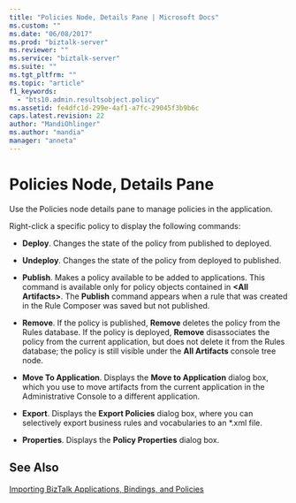 ```yaml
---
title: "Policies Node, Details Pane | Microsoft Docs"
ms.custom: ""
ms.date: "06/08/2017"
ms.prod: "biztalk-server"
ms.reviewer: ""
ms.service: "biztalk-server"
ms.suite: ""
ms.tgt_pltfrm: ""
ms.topic: "article"
f1_keywords: 
  - "bts10.admin.resultsobject.policy"
ms.assetid: fe4dfc1d-299e-4af1-a7fc-29045f3b9b6c
caps.latest.revision: 22
author: "MandiOhlinger"
ms.author: "mandia"
manager: "anneta"
---
```

# Policies Node, Details Pane
Use the Policies node details pane to manage policies in the application.  
  
 Right-click a specific policy to display the following commands:  
  
-   **Deploy**. Changes the state of the policy from published to deployed.  
  
-   **Undeploy**. Changes the state of the policy from deployed to published.  
  
-   **Publish**. Makes a policy available to be added to applications. This command is available only for policy objects contained in **\<All Artifacts>**. The **Publish** command appears when a rule that was created in the Rule Composer was saved but not published.  
  
-   **Remove**. If the policy is published, **Remove** deletes the policy from the Rules database. If the policy is deployed, **Remove** disassociates the policy from the current application, but does not delete it from the Rules database; the policy is still visible under the **All Artifacts** console tree node.  
  
-   **Move To Application**. Displays the **Move to Application** dialog box, which you use to move artifacts from the current application in the Administrative Console to a different application.  
  
-   **Export**. Displays the **Export Policies** dialog box, where you can selectively export business rules and vocabularies to an *.xml file.  
  
-   **Properties**. Displays the **Policy Properties** dialog box.  
  
## See Also  
 [Importing BizTalk Applications, Bindings, and Policies](../core/importing-biztalk-applications-bindings-and-policies.md)